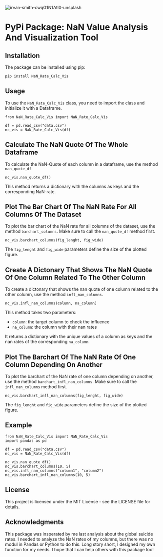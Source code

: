 ![irvan-smith-cwqG1N1AtI0-unsplash](https://user-images.githubusercontent.com/119667336/213816542-efbb9f68-4fa3-4126-ab01-7afcec1faeba.jpg)


# PyPi Package: NaN Value Analysis And Visualization Tool

## Installation

The package can be installed using pip:
```
pip install NaN_Rate_Calc_Vis
```
## Usage

To use the `NaN_Rate_Calc_Vis` class, you need to import the class and initialize it with a Dataframe.
```
from NaN_Rate_Calc_Vis import NaN_Rate_Calc_Vis

df = pd.read_csv("data.csv")
nc_vis = NaN_Rate_Calc_Vis(df)
```
## Calculate The NaN Quote Of The Whole Dataframe

To calculate the NaN-Quote of each column in a  dataframe, use the method `nan_quote_df`
```
nc_vis.nan_quote_df()
```
This method returns a dictionary with the columns as keys and the corresponding NaN-rate.

## Plot The Bar Chart Of The NaN Rate For All Columns Of The Dataset

To plot the bar chart of the NaN rate for all columns of the dataset, use the method `barchart_columns`. Make sure to call the `nan_quote_df` method first.

```
nc_vis.barchart_columns(fig_lenght, fig_wide)
```

The `fig_lenght` and `fig_wide` parameters define the size of the plotted figure.

## Create A Dictonary That Shows The NaN Quote Of One Column Related To The Other Column

To create a dictonary that shows the nan quote of one column related to the other column, use the method `infl_nan_columns`.

```
nc_vis.infl_nan_columns(column, na_column)
```

This method takes two parameters:

- `column`: the target column to check the influence
- `na_column`: the column with their nan rates

It returns a dictionary with the unique values of a column as keys and the nan rates of the corresponding `na_column`.

## Plot The Barchart Of The NaN Rate Of One Column Depending On Another

To plot the barchart of the NaN rate of one column depending on another, use the method `barchart_infl_nan_columns`. Make sure to call the `infl_nan_columns` method first.

```
nc_vis.barchart_infl_nan_columns(fig_lenght, fig_wide)
```

The `fig_lenght` and `fig_wide` parameters define the size of the plotted figure.

## Example

```
from NaN_Rate_Calc_Vis import NaN_Rate_Calc_Vis
import pandas as pd

df = pd.read_csv("data.csv")
nc_vis = NaN_Rate_Calc_Vis(df)

nc_vis.nan_quote_df()
nc_vis.barchart_columns(10, 5)
nc_vis.infl_nan_columns("column1", "column2")
nc_vis.barchart_infl_nan_columns(10, 5)
```

## License

This project is licensed under the MIT License - see the LICENSE file for details.

## Acknowledgments
This package was insperated by me last analysis about the global suicide rates. I needed to analyze the NaN rates of my columns, but there was no modul in Pandas or Python to do this. Long story short, I designed  my own function for my needs. I hope that I can help others with this package too!
